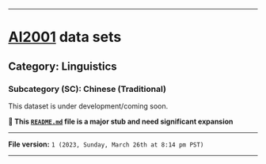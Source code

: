 
***

# [AI2001](https://github.com/seanpm2001/AI2001/) data sets

## Category: Linguistics

### Subcategory (SC): Chinese (Traditional)

This dataset is under development/coming soon.

**🌱️ This [`README.md`](/README.md) file is a major stub and need significant expansion**

***

**File version:** `1 (2023, Sunday, March 26th at 8:14 pm PST)`

***
